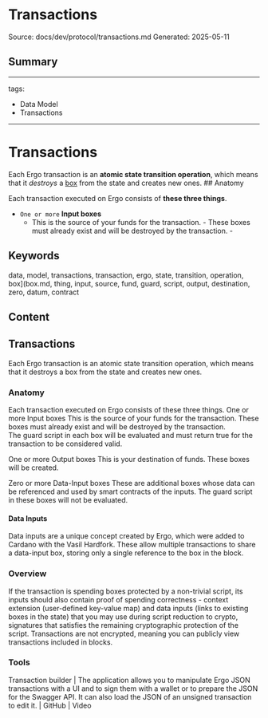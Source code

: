 # Transactions
Source: docs/dev/protocol/transactions.md
Generated: 2025-05-11

## Summary
---
tags:
  - Data Model
  - Transactions
---
# Transactions



Each Ergo transaction is an **atomic state transition operation**, which means that it *destroys* a [box](box.md) from the state and creates new ones. ## Anatomy

Each transaction executed on Ergo consists of **these three things**. 

- `One or more` **Input boxes** 
    - This is the source of your funds for the transaction. -  These boxes must already exist and will be destroyed by the transaction. -

## Keywords
data, model, transactions, transaction, ergo, state, transition, operation, box](box.md, thing, input, source, fund, guard, script, output, destination, zero, datum, contract

## Content
## Transactions
Each Ergo transaction is an atomic state transition operation, which means that it destroys a box from the state and creates new ones.

### Anatomy
Each transaction executed on Ergo consists of these three things.
One or more Input boxes 
This is the source of your funds for the transaction. 
These boxes must already exist and will be destroyed by the transaction.  
The guard script in each box will be evaluated and must return true for the transaction to be considered valid.


One or more Output boxes 
This is your destination of funds. 
These boxes will be created.


Zero or more Data-Input boxes 
These are additional boxes whose data can be referenced and used by smart contracts of the inputs. 
The guard script in these boxes will not be evaluated.

#### Data Inputs
Data inputs are a unique concept created by Ergo, which were added to Cardano with the Vasil Hardfork. These allow multiple transactions to share a data-input box, storing only a single reference to the box in the block.

### Overview
If the transaction is spending boxes protected by a non-trivial script, its inputs should also contain proof of spending correctness - context extension (user-defined key-value map) and data inputs (links to existing boxes in the state) that you may use during script reduction to crypto, signatures that satisfies the remaining cryptographic protection of the script. 
Transactions are not encrypted, meaning you can publicly view transactions included in blocks.

### Tools
Transaction builder |  The application allows you to manipulate Ergo JSON transactions with a UI and to sign them with a wallet or to prepare the JSON for the Swagger API. It can also load the JSON of an unsigned transaction to edit it.  | GitHub  | Video
